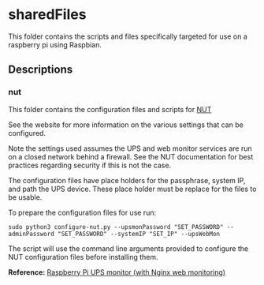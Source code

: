 # sharedFiles

This folder contains the scripts and files specifically targeted for use on a raspberry pi using Raspbian.

## Descriptions

### nut

This folder contains the configuration files and scripts for [NUT](https://networkupstools.org/)

See the website for more information on the various settings that can be configured.

Note the settings used assumes the UPS and web monitor services are run on a closed network behind a firewall. See the NUT documentation for best practices regarding security if this is not the case.

The configuration files have place holders for the passphrase, system IP, and path the UPS device. These place holder must be replace for the files to be usable.

To prepare the configuration files for use run:

```shell
sudo python3 configure-nut.py --upsmonPassword "SET_PASSWORD" --adminPassword "SET_PASSWORD" --systemIP "SET_IP" --upsWebMon
```

The script will use the command line arguments provided to configure the NUT configuration files before installing them.

**Reference:** [Raspberry Pi UPS monitor (with Nginx web monitoring)](https://loganmarchione.com/2017/02/raspberry-pi-ups-monitor-with-nginx-web-monitoring/)
